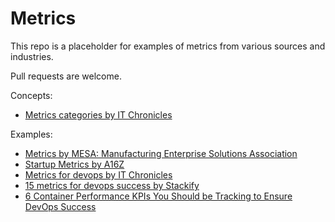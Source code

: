 # Metrics

This repo is a placeholder for examples of metrics from various sources and industries.

Pull requests are welcome.

Concepts:

* [Metrics categories by IT Chronicles](doc/metrics_categories_by_it_chronicles.md)

Examples:

* [Metrics by MESA: Manufacturing Enterprise Solutions Association](examples/manufacturing/metrics_by_mesa_manufacturing_enterprise_solutions_association.md)
* [Startup Metrics by A16Z](examples/startups/startup_metrics_by_a16z.md)
* [Metrics for devops by IT Chronicles](examples/devops/metrics_for_devops_by_it_chronicles.md)
* [15 metrics for devops success by Stackify](examples/devops/15_metrics_for_devops_success_by_stackify.md)
* [6 Container Performance KPIs You Should be Tracking to Ensure DevOps Success](examples/devops/6_container_performance_kpis_by_twain_taylor.md)
